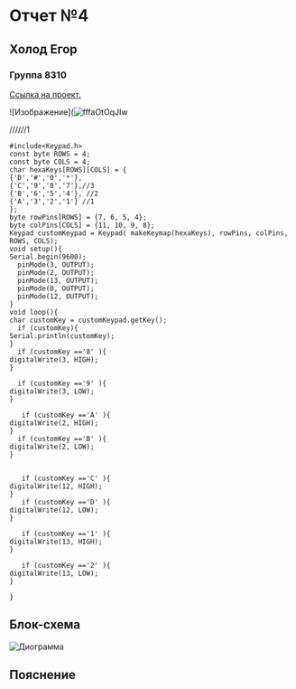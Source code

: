 # Отчет №4
## Холод Егор
### Группа 8310


[Ссылка на проект.](https://www.tinkercad.com/things/5anm0WSwnMc-glorious-trug/editel?sharecode=lXckBtfWDvaD_U3-LKyWIuHgRsw1GmyUEqab3YocKVA)

![Изображение](![fffaOtOqJIw](https://user-images.githubusercontent.com/106704479/197274633-76e7dd0c-57a0-4f97-883c-e18f07848121.jpg)




//////1
```С++
#include<Keypad.h>
const byte ROWS = 4;
const byte COLS = 4;
char hexaKeys[ROWS][COLS] = {
{'D','#','0','*'}, 
{'C','9','8','7'},//3
{'B','6','5','4'}, //2
{'A','3','2','1'} //1
};
byte rowPins[ROWS] = {7, 6, 5, 4};
byte colPins[COLS] = {11, 10, 9, 8};
Keypad customKeypad = Keypad( makeKeymap(hexaKeys), rowPins, colPins, ROWS, COLS); 
void setup(){
Serial.begin(9600);
  pinMode(3, OUTPUT);
  pinMode(2, OUTPUT);
  pinMode(13, OUTPUT);
  pinMode(0, OUTPUT);
  pinMode(12, OUTPUT);
}
void loop(){
char customKey = customKeypad.getKey();
  if (customKey){
Serial.println(customKey);
} 
  if (customKey =='8' ){
digitalWrite(3, HIGH);
}
  
  if (customKey =='9' ){
digitalWrite(3, LOW);
}
  
   if (customKey =='A' ){
digitalWrite(2, HIGH);
}
  if (customKey =='B' ){
digitalWrite(2, LOW);
}
  
  
   if (customKey =='C' ){
digitalWrite(12, HIGH);
}
   if (customKey =='D' ){
digitalWrite(12, LOW);
}
     
   if (customKey =='1' ){
digitalWrite(13, HIGH);
}
  
   if (customKey =='2' ){
digitalWrite(13, LOW);
}
  
}
```

## Блок-схема
![Диограмма]()



## Пояснение


